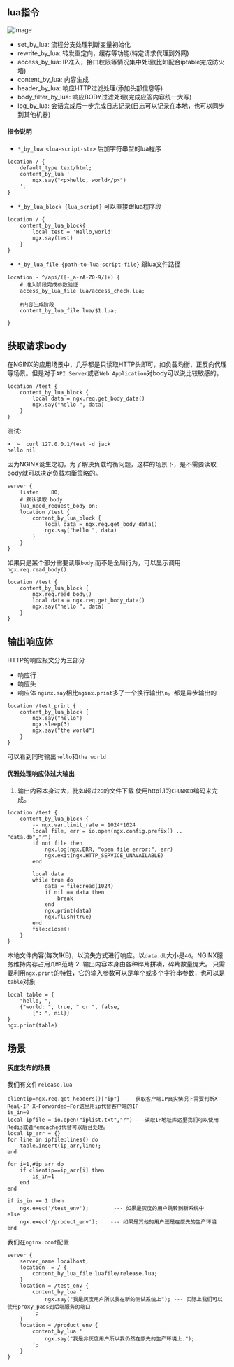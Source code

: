 
## lua指令
![image](https://img.alicdn.com/imgextra/i3/O1CN01Ae0y6o1tue2e8eHR5_!!6000000005962-2-tps-1005-910.png)

- set_by_lua: 流程分支处理判断变量初始化
- rewrite_by_lua: 转发重定向，缓存等功能(特定请求代理到外网)
- access_by_lua: IP准入，接口权限等情况集中处理(比如配合iptable完成防火墙)
- content_by_lua: 内容生成
- header_by_lua: 响应HTTP过滤处理(添加头部信息等)
- body_filter_by_lua: 响应BODY过滤处理(完成应答内容统一大写)
- log_by_lua: 会话完成后一步完成日志记录(日志可以记录在本地，也可以同步到其他机器)

#### 指令说明
- `*_by_lua <lua-script-str>`
后加字符串型的lua程序
```
location / {
    default_type text/html;
    content_by_lua '
        ngx.say("<p>hello, world</p>")
    ';
}
```
- `*_by_lua_block {lua_script}`
可以直接跟lua程序段
```
location / {
    content_by_lua_block{
        local test = 'Hello,world'
        ngx.say(test)
    }
}
```
- `*_by_lua_file {path-to-lua-script-file}`
跟lua文件路径
```
location ~ ^/api/([-_a-zA-Z0-9/]+) {
    # 准入阶段完成参数验证
    access_by_lua_file lua/access_check.lua;
    
    #内容生成阶段
    content_by_lua_file lua/$1.lua;
 
}
```

## 获取请求body
在NGINX的应用场景中，几乎都是只读取HTTP头即可，如负载均衡，正反向代理等场景。但是对于`API Server`或者`Web Application`对body可以说比较敏感的。
```
location /test {
    content_by_lua_block {
        local data = ngx.req.get_body_data()
        ngx.say("hello ", data)
    }
}
```
测试:
```
➜  ~  curl 127.0.0.1/test -d jack
hello nil
```
因为NGINX诞生之初，为了解决负载均衡问题，这样的场景下，是不需要读取body就可以决定负载均衡策略的。
```
server {
    listen    80;
    # 默认读取 body
    lua_need_request_body on;
    location /test {
        content_by_lua_block {
            local data = ngx.req.get_body_data()
            ngx.say("hello ", data)
        }
    }
}
```
如果只是某个部分需要读取`body`,而不是全局行为，可以显示调用`ngx.req.read_body() `
```
location /test {
    content_by_lua_block {
        ngx.req.read_body()
        local data = ngx.req.get_body_data()
        ngx.say("hello ", data)
    }
}
```

## 输出响应体
HTTP的响应报文分为三部分
- 响应行
- 响应头
- 响应体
`nginx.say`相比`nginx.print`多了一个换行输出`\n`。都是异步输出的
```
location /test_print {
    content_by_lua_block {
        ngx.say("hello")
        ngx.sleep(3)
        ngx.say("the world")
    }
}
```
可以看到同时输出`hello`和`the world`
#### 优雅处理响应体过大输出
1. 输出内容本身过大，比如超过`2G`的文件下载
使用http1.1的`CHUNKED`编码来完成。
```
location /test {
    content_by_lua_block {
        -- ngx.var.limit_rate = 1024*1024
        local file, err = io.open(ngx.config.prefix() .. "data.db","r")
        if not file then
            ngx.log(ngx.ERR, "open file error:", err)
            ngx.exit(ngx.HTTP_SERVICE_UNAVAILABLE)
        end

        local data
        while true do
            data = file:read(1024)
            if nil == data then
                break
            end
            ngx.print(data)
            ngx.flush(true)
        end
        file:close()
    }
}
```
本地文件内容(每次1KB)，以流失方式进行响应。以`data.db`大小是`4G`。NGINX服务维持内存占用`几MB`范畴
2. 输出内容本身由各种碎片拼凑，碎片数量庞大。
只需要利用`ngx.print`的特性，它的输入参数可以是单个或多个字符串参数，也可以是`table`对象
```
local table = {
    "hello, ",
    {"world: ", true, " or ", false,
        {": ", nil}}
}
ngx.print(table)
```

## 场景
#### 灰度发布的场景
我们有文件`release.lua`
```
clientip=ngx.req.get_headers()["ip"] --- 获取客户端IP真实情况下需要判断X-Real-IP X-Forworded—For这里用ip代替客户端的IP
is_in=0
local ipfile = io.open("iplist.txt","r") ---读取IP地址库这里我们可以使用Redis或者Memcached代替可以后台处理。
local ip_arr = {}
for line in ipfile:lines() do
    table.insert(ip_arr,line);
end

for i=1,#ip_arr do
    if clientip==ip_arr[i] then
        is_in=1
    end
end

if is_in == 1 then
    ngx.exec('/test_env');        --- 如果是灰度的用户跳转到新系统中
else
    ngx.exec('/product_env');    --- 如果是其他的用户还是在原先的生产环境
end
```
我们在`nginx.conf`配置
```
server {
    server_name localhost;
    location  = / {
        content_by_lua_file luafile/release.lua;
    }
    location = /test_env {
        content_by_lua '
            ngx.say("我是灰度用户所以我在新的测试系统上"); --- 实际上我们可以使用proxy_pass到后端服务的端口
        ';
    }
    location = /product_env {
        content_by_lua '
            ngx.say("我是非灰度用户所以我仍然在原先的生产环境上.");
        ';
    }
}
```
